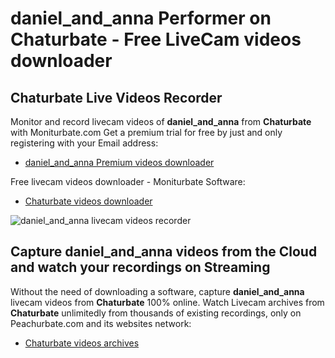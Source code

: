 # daniel_and_anna Performer on Chaturbate - Free LiveCam videos downloader

## Chaturbate Live Videos Recorder

Monitor and record livecam videos of **daniel_and_anna** from **Chaturbate** with Moniturbate.com
Get a premium trial for free by just and only registering with your Email address:
* [daniel_and_anna Premium videos downloader](https://moniturbate.com/request-demo-licence-key.html)

Free livecam videos downloader - Moniturbate Software:
* [Chaturbate videos downloader](https://moniturbate.com/moniturbate-download-software.html)

![daniel_and_anna livecam videos recorder](https://peachurnet.com/templates/moniturbate-software.png)


## Capture daniel_and_anna videos from the Cloud and watch your recordings on Streaming

Without the need of downloading a software, capture **daniel_and_anna** livecam videos from **Chaturbate** 100% online.
Watch Livecam archives from **Chaturbate** unlimitedly from thousands of existing recordings, only on Peachurbate.com and its websites network:
* [Chaturbate videos archives](https://peachurnet.com/)
